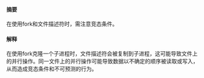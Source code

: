 #### 摘要
在使用fork和文件描述符时，需注意竞态条件。

#### 解释
在使用fork克隆一个子进程时，文件描述符会被复制到子进程，这可能导致文件上的并行操作。同一文件上的并行操作可能导致数据以不确定的顺序被读取或写入，从而造成竞态条件和不可预测的行为。